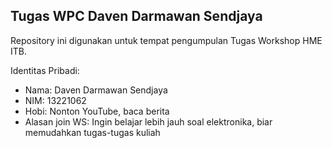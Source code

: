 ## Tugas WPC Daven Darmawan Sendjaya
Repository ini digunakan untuk tempat pengumpulan Tugas Workshop HME ITB.

Identitas Pribadi:<br>
- Nama: Daven Darmawan Sendjaya
- NIM: 13221062
- Hobi: Nonton YouTube, baca berita
- Alasan join WS: Ingin belajar lebih jauh soal elektronika, biar memudahkan tugas-tugas kuliah
